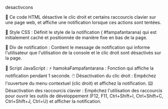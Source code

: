  desactivcons

🛑 Ce code HTML désactive le clic droit et certains raccourcis clavier sur une page web, et affiche une notification lorsque ces actions sont tentées.

🎨 Style CSS : Définit le style de la notification ( #fampafantarana) qui est initialement caché et positionnée de manière fixe en bas de la page.

💬 Div de notification : Contient le message de notification qui informe l'utilisateur que l'utilisation de la console et le clic droit sont désactivés sur la page.

📜 Script JavaScript : ⚡ hamokaFampafantarana : Fonction qui affiche la notification pendant 1 seconde.
🖱️ Désactivation du clic droit : Empêchez l'ouverture du menu contextuel (clic droit) et affichez la notification.
⌨️ Désactivation des raccourcis clavier : Empêchez l'utilisation des raccourcis pour ouvrir les outils de développement (F12, F11, Ctrl+Shift+I, Ctrl+Shift+C, Ctrl+Shift+J, Ctrl+U) et afficher la notification.

